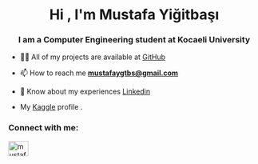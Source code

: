 

<h1 align="center">Hi , I'm Mustafa Yiğitbaşı</h1>
<h3 align="center">I am a Computer Engineering student at Kocaeli University</h3>



- 👨‍💻 All of my projects are available at [GitHub](https://github.com/Mustafaygtbs?tab=repositories)

- 📫 How to reach me **mustafaygtbs@gmail.com**

- 📄 Know about my experiences [Linkedin](https://www.linkedin.com/in/mustafa-yi%C4%9Fitba%C5%9F%C4%B1/)

- My [Kaggle](https://www.kaggle.com/jesuschrist00) profile .

<h3 align="left">Connect with me:</h3>
<p align="left">
<a href="https://linkedin.com/in/mustafa-yiğitbaşı" target="blank"><img align="center" src="https://raw.githubusercontent.com/rahuldkjain/github-profile-readme-generator/master/src/images/icons/Social/linked-in-alt.svg" alt="mustafa-yiğitbaşı" height="30" width="40" /></a>
</p>






